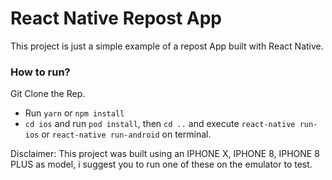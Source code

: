 # React Native Repost App

This project is just a simple example of a repost App built with React Native.

### How to run?

Git Clone the Rep. <br>
- Run `yarn` or `npm install`
- `cd ios` and run `pod install`, then `cd ..` and execute `react-native run-ios` or `react-native run-android` on terminal.<br>


Disclaimer: This project was built using an IPHONE X, IPHONE 8, IPHONE 8 PLUS as model, i suggest you to run one of these on the emulator to test.
